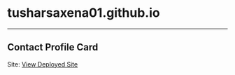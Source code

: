 # tusharsaxena01.github.io
---
## Contact Profile Card

Site: [View Deployed Site](https://tusharsaxena01.github.io/)

